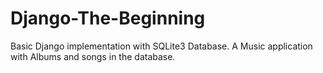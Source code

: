 # Django-The-Beginning
Basic Django implementation with SQLite3 Database.  A Music application with Albums and songs in the database.
